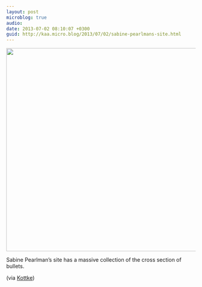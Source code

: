 ```yaml
---
layout: post
microblog: true
audio: 
date: 2013-07-02 08:10:07 +0300
guid: http://kaa.micro.blog/2013/07/02/sabine-pearlmans-site.html
---
```

<img src="http://www.kaa.bz/uploads/2018/3437c9850f.jpg" alt="" width="837" height="539" class="alignnone size-full wp-image-620" /><p>Sabine Pearlman&rsquo;s site has a massive collection of the cross section of bullets.</p>

<p>(via <a href="http://kottke.org/13/06/bullet-cross-sections">Kottke</a>)</p>
